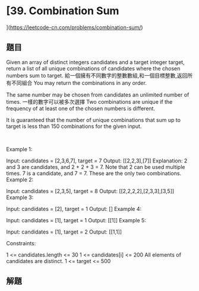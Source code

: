# [39. Combination Sum
](https://leetcode-cn.com/problems/combination-sum/)


## 題目



Given an array of distinct integers candidates and a target integer target, return a list of all unique combinations of candidates where the chosen numbers sum to target. 
給一個擁有不同數字的整數數組,和一個目標整數,返回所有不同組合
You may return the combinations in any order.

The same number may be chosen from candidates an unlimited number of times. 
一樣的數字可以被多次選擇
Two combinations are unique if the frequency of at least one of the chosen numbers is different.


It is guaranteed that the number of unique combinations that sum up to target is less than 150 combinations for the given input.

 

Example 1:

Input: candidates = [2,3,6,7], target = 7
Output: [[2,2,3],[7]]
Explanation:
2 and 3 are candidates, and 2 + 2 + 3 = 7. Note that 2 can be used multiple times.
7 is a candidate, and 7 = 7.
These are the only two combinations.
Example 2:

Input: candidates = [2,3,5], target = 8
Output: [[2,2,2,2],[2,3,3],[3,5]]
Example 3:

Input: candidates = [2], target = 1
Output: []
Example 4:

Input: candidates = [1], target = 1
Output: [[1]]
Example 5:

Input: candidates = [1], target = 2
Output: [[1,1]]
 

Constraints:

1 <= candidates.length <= 30
1 <= candidates[i] <= 200
All elements of candidates are distinct.
1 <= target <= 500


## 解題






